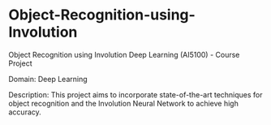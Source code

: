 # Object-Recognition-using-Involution
Object Recognition using Involution
Deep Learning (AI5100) - Course Project

Domain: Deep Learning

Description: This project aims to incorporate state-of-the-art techniques for object recognition and the
Involution Neural Network to achieve high accuracy.
